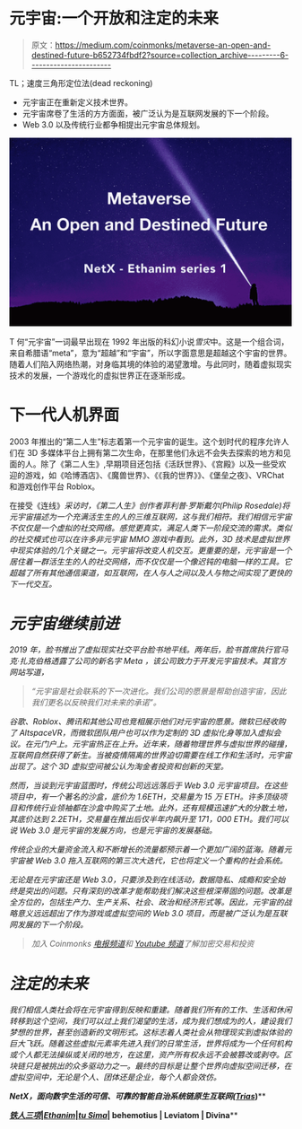 # 元宇宙:一个开放和注定的未来

> 原文：<https://medium.com/coinmonks/metaverse-an-open-and-destined-future-b652734fbdf2?source=collection_archive---------6----------------------->

TL；速度三角形定位法(dead reckoning)

*   元宇宙正在重新定义技术世界。
*   元宇宙席卷了生活的方方面面，被广泛认为是互联网发展的下一个阶段。
*   Web 3.0 以及传统行业都争相提出元宇宙总体规划。

![](img/8bf2d8e1b3445b931b9c4b674a5105c2.png)

T 何“元宇宙”一词最早出现在 1992 年出版的科幻小说*雪灾*中。这是一个组合词，来自希腊语“meta”，意为“超越”和“宇宙”，所以字面意思是超越这个宇宙的世界。随着人们陷入网络热潮，对身临其境的体验的渴望激增。与此同时，随着虚拟现实技术的发展，一个游戏化的虚拟世界正在逐渐形成。

# 下一代人机界面

2003 年推出的“第二人生”标志着第一个元宇宙的诞生。这个划时代的程序允许人们在 3D 多媒体平台上拥有第二次生命，在那里他们永远不会失去探索的地方和见面的人。除了《第二人生》,早期项目还包括《活跃世界》、《宫殿》以及一些受欢迎的游戏，如《哈博酒店》、《魔兽世界》、《《我的世界》》、《堡垒之夜》、VRChat 和游戏创作平台 Roblox。

在接受《连线》[](https://www.wired.com/story/metaverse-philip-rosedale-second-life/)*采访时，《第二人生》创作者菲利普·罗斯戴尔(Philip Rosedale)将元宇宙描述为一个充满活生生的人的三维互联网，这与我们相符。我们相信元宇宙不仅仅是一个虚拟的社交网络。感觉更真实，满足人类下一阶段交流的需求。类似的社交模式也可以在许多非元宇宙 MMO 游戏中看到。此外，3D 技术是虚拟世界中现实体验的几个关键之一。元宇宙将改变人机交互。更重要的是，元宇宙是一个居住着一群活生生的人的社交网络，而不仅仅是一个像迟钝的电脑一样的工具。它超越了所有其他通信渠道，如互联网，在人与人之间以及人与物之间实现了更快的下一代交互。*

# *元宇宙继续前进*

*2019 年，脸书推出了虚拟现实社交平台脸书地平线。两年后，脸书首席执行官马克·扎克伯格透露了公司的新名字 *Meta* ，该公司致力于开发元宇宙技术。其官方网站写道，*

> *“元宇宙是社会联系的下一次进化。我们公司的愿景是帮助创造宇宙，因此我们更名以反映我们对未来的承诺”。*

*谷歌、Roblox、腾讯和其他公司也竞相展示他们对元宇宙的愿景。微软已经收购了 AltspaceVR，而微软团队用户也可以作为定制的 3D 虚拟化身等加入虚拟会议。在元门户上。元宇宙热正在上升。近年来，随着物理世界与虚拟世界的碰撞，互联网自然获得了新生。当被疫情隔离的世界迫切需要在线工作和生活时，元宇宙出现了。这个 3D 虚拟空间被公认为淘金者投资和创新的天堂。*

*然而，当谈到元宇宙蓝图时，传统公司远远落后于 Web 3.0 元宇宙项目。在这些项目中，有一个著名的沙盒，底价为 1.6ETH，交易量为 15 万 ETH。许多顶级项目和传统行业领袖都在沙盒中购买了土地。此外，还有规模迅速扩大的分散土地，其底价达到 2.2ETH，交易量在推出后仅半年内飙升至 171，000 ETH。我们可以说 Web 3.0 是元宇宙的发展方向，也是元宇宙的发展基础。*

*传统企业的大量资金流入和不断增长的流量都预示着一个更加广阔的蓝海。随着元宇宙被 Web 3.0 拖入互联网的第三次大迭代，它也将定义一个重构的社会系统。*

*无论是在元宇宙还是 Web 3.0，只要涉及到在线活动，数据隐私、成瘾和安全始终是突出的问题。只有深刻的改革才能帮助我们解决这些根深蒂固的问题。改革是全方位的，包括生产力、生产关系、社会、政治和经济形式等。因此，元宇宙的战略意义远远超出了作为游戏或虚拟空间的 Web 3.0 项目，而是被广泛认为是互联网发展的下一个阶段。*

> *加入 Coinmonks [电报频道](https://t.me/coincodecap)和 [Youtube 频道](https://www.youtube.com/c/coinmonks/videos)了解加密交易和投资*

# *注定的未来*

*我们相信人类社会将在元宇宙得到反映和重建。随着我们所有的工作、生活和休闲转移到这个空间，我们可以过上我们渴望的生活，成为我们想成为的人，建设我们梦想的世界，甚至创造新的文明形式。这标志着人类社会从物理现实到虚拟体验的巨大飞跃。随着这些虚拟元素率先进入我们的日常生活，世界将成为一个任何机构或个人都无法操纵或关闭的地方，在这里，资产所有权永远不会被篡改或剥夺。区块链只是被挑出的众多驱动力之一。最终的目标是让整个世界向虚拟空间迁移，在虚拟空间中，无论是个人、团体还是企业，每个人都会效仿。*

****NetX，面向数字生活的可信、可靠的智能自治系统链原生互联网(***[***Trias***](https://www.trias.one/)***)****

*[***铁人三项***](https://www.triathon.space/#/)***|***[***Ethanim***](https://www.ethanim.network/)***|***[***tu Sima***](https://www.tusima.network/#/)***| behemotius | Leviatom | Divina****